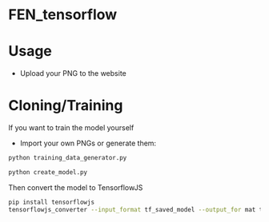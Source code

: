 # FEN_tensorflow

# Usage
- Upload your PNG to the website 

# Cloning/Training
If you want to train the model yourself

- Import your own PNGs or generate them: 
```python
python training_data_generator.py
```
```python
python create_model.py
```
Then convert the model to TensorflowJS
```sh
pip install tensorflowjs
tensorflowjs_converter --input_format tf_saved_model --output_for mat tfjs_graph_model [path to models/] [output dir]
```
